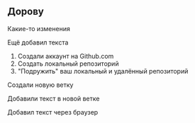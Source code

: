 ## Дорову

Какие-то изменения

Ещё добавил текста

1. Создали аккаунт на Github.com
2. Создать локальный репозиторий
3. "Подружить" ваш локальный и удалённый репозиторий

Создали новую ветку

Добавили текст в новой ветке

Добавил текст через браузер
